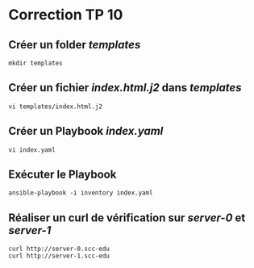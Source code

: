 # Correction TP 10


## Créer un folder *templates*

```Shell
mkdir templates
```

## Créer un fichier *index.html.j2* dans *templates*

```Shell
vi templates/index.html.j2
```

## Créer un Playbook *index.yaml* 

```Shell
vi index.yaml
```

## Exécuter le Playbook

```Shell
ansible-playbook -i inventory index.yaml
```

## Réaliser un curl de vérification sur *server-0* et *server-1*

```Shell
curl http://server-0.scc-edu
curl http://server-1.scc-edu
```
